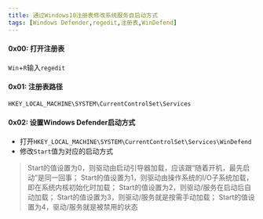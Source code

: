 ```yaml
---
title: 通过Windows10注册表修改系统服务自启动方式
tags: [Windows Defender,regedit,注册表,WinDefend]
---
```


#### 0x00: 打开注册表
`Win`+`R`输入`regedit`

#### 0x01: 注册表路径
``` bash
HKEY_LOCAL_MACHINE\SYSTEM\CurrentControlSet\Services
```

#### 0x02: 设置Windows Defender启动方式
 - 打开`HKEY_LOCAL_MACHINE\SYSTEM\CurrentControlSet\Services\WinDefend`
 - 修改`Start`值为对应的启动方式
  > Start的值设置为0，则驱动由启动引导器加载，应该跟“随着开机，最先启动”是同一回事；
  Start的值设置为1，则驱动由操作系统的I/O子系统加载，即在系统内核初始化时加载；
  Start的值设置为2，则驱动/服务在启动后自动加载；
  Start的值设置为3，则驱动/服务就是按需手动加载；
  Start的值设置为4，驱动/服务就是被禁用的状态